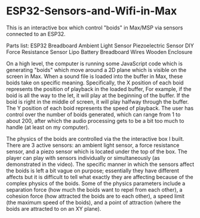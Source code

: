 # ESP32-Sensors-and-Wifi-in-Max

This is an interactive box which control "boids" in Max/MSP via sensors connected to an ESP32.

Parts list:
ESP32
Breadboard
Ambient Light Sensor
Piezoelectric Sensor
DIY Force Resistance Sensor
Lipo Battery 
Breadboard
Wires 
Wooden Enclosure 

 On a high level, the computer is running some JavaScript code which is generating "boids" which move around a 2D plane which 
 is visible on the screen in Max. When a sound file is loaded into the buffer in Max, these boids take on specific meaning. 
 Specifically, the X position of each boid represents the position of playback in the loaded buffer, For example, if the boid 
 is all the way to the let, it will play at the beginning of the buffer. If the boid is right in the middle of screen, it 
 will play halfway through the buffer. The Y position of each boid represents the speed of playback. The user has control 
 over the number of boids generated, which can range from 1 to about 200, after which the audio processing gets to be a bit 
 too much to handle (at least on my computer).
 
 The physics of the boids are controlled via the the interactive box I built. There are 3 active sensors: an ambient 
 light sensor, a force resistance sensor, and a piezo sensor which is located under the top of the box. The player can 
 play with sensors individually or simultaneously (as demonstrated in the video). The specific manner in which the sensors 
 affect the boids is left a bit vague on purpose; essentially they have different affects but it is difficult to tell what 
 exactly they are affecting because of the complex physics of the boids. Some of the physics parameters include a 
 separation force (how much the boids want to repel from each other), a cohesion force (how attracted the boids are 
 to each other), a speed limit (the maximum speed of the boids), and a point of attraction (where the boids are 
 attracted to on an XY plane).
